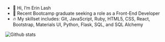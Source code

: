 - 👋 Hi, I’m Erin Lash
- 👀 Recent Bootcamp graduate seeking a role as a Front-End Developer
- 🔥 My skillset includes: Git, JavaScript, Ruby, HTML5, CSS, React, Bootstrap, Materials UI, Python, Flask, SQL, and SQL Alchemy


![Github stats](https://github-readme-stats.vercel.app/api?username=elash1312&hide=stars,issues,prs&show_icons=true&theme=merko)

